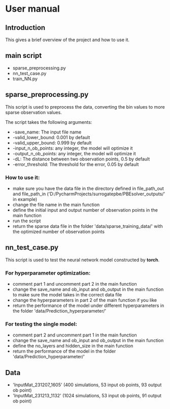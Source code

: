 # User manual
## Introduction
This gives a brief overview of the project and how to use it.
## main script
* sparse_preprocessing.py
* nn_test_case.py
* train_NN.py

## sparse_preprocessing.py
This script is used to preprocess the data, converting the bin values to more sparse observation values.

The script takes the following arguments:
* -save_name: The input file name
* -valid_lower_bound: 0.001 by default
* -valid_upper_bound: 0.999 by default
* -input_n_ob_points: any integer, the model will optimize it
* -output_n_ob_points: any integer, the model will optimize it
* -dL: The distance between two observation points, 0.5 by default
* -error_threshold: The threshold for the error, 0.05 by default

### How to use it:
* make sure you have the data file in the directory defined in file_path_out and file_path_in
('D:/PycharmProjects/surrogatepbe/PBEsolver_outputs/' in example)
* change the file name in the main function
* define the initial input and output number of observation points in the main function
* run the script
* return the sparse data file in the folder 'data/sparse_training_data/' with the optimized number of observation points

## nn_test_case.py
This script is used to test the neural network model constructed by **torch**.
### For hyperparameter optimization:
* comment part 1 and uncomment part 2 in the main function
* change the save_name and ob_input and ob_output in the main function 
to make sure the model takes in the correct data file
* change the hyperparameters in part 2 of the main function if you like
* return the performance of the model under different hyperparameters in the folder 'data/Prediction_hyperparameter/'

### For testing the single model:
* comment part 2 and uncomment part 1 in the main function
* change the save_name and ob_input and ob_output in the main function
* define the no_layers and hidden_size in the main function
* return the performance of the model in the folder 'data/Prediction_hyperparameter/'

## Data
- 'InputMat_231207_1605' (400 simulations, 53 input ob points, 93 output ob point)
- 'InputMat_231213_1132' (1024 simulations, 53 input ob points, 91 output ob point)
